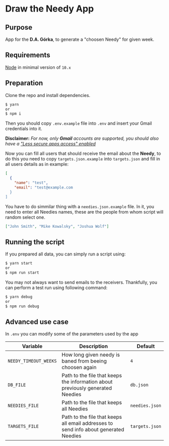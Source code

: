 # Draw the Needy App

## Purpose

App for the **D.A. Górka**, to generate a "choosen Needy" for given week.

## Requirements

[Node](https://nodejs.org/en/) in minimal version of `10.x`

## Preparation

Clone the repo and install dependencies.

```bash
$ yarn
or
$ npm i
```

Then you should copy `.env.example` file into `.env` and insert your Gmail credentials into it.

**Disclaimer:**
_For now, only **Gmail** accounts are supported, you should also have a ["Less secure apps access" enabled](https://support.google.com/accounts/answer/6010255?hl=en)_

Now you can fill all users that should receive the email about the **Needy**, to do this you need to copy `targets.json.example` into `targets.json` and fill in all users details as in example:

```json
[
  {
    "name": "test",
    "email": "test@example.com
  }
]
```

You have to do simmilar thing with a `needies.json.example` file. In it, you need to enter all Needies names, these are the people from whom script will random select one.

```json
["John Smith", "Mike Kowalsky", "Joshua Wolf"]
```

## Running the script

If you prepared all data, you can simply run a script using:

```bash
$ yarn start
or
$ npm run start
```

You may not always want to send emails to the receivers. Thankfully, you can perform a test run using following command:

```bash
$ yarn debug
or
$ npm run debug
```

## Advanced use case

In `.env` you can modify some of the parameters used by the app

| Variable              | Description                                                                          | Default        |
| --------------------- | ------------------------------------------------------------------------------------ | -------------- |
| `NEEDY_TIMEOUT_WEEKS` | How long given needy is baned from beeing choosen again                              | `4`            |
| `DB_FILE`             | Path to the file that keeps the information about previously generated Needies       | `db.json`      |
| `NEEDIES_FILE`        | Path to the file that keeps all Needies                                              | `needies.json` |
| `TARGETS_FILE`        | Path to the file that keeps all email addresses to send info about generated Needies | `targets.json` |
